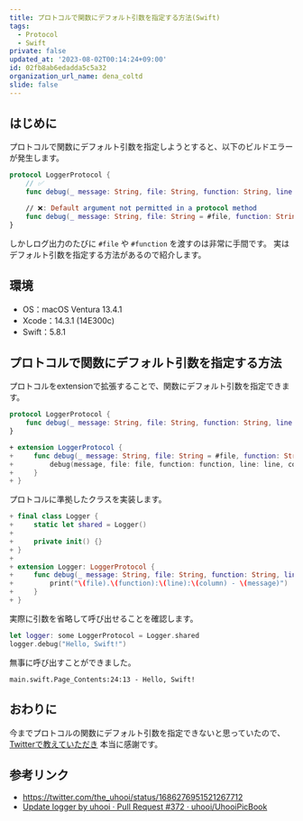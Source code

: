 ```yaml
---
title: プロトコルで関数にデフォルト引数を指定する方法(Swift)
tags:
  - Protocol
  - Swift
private: false
updated_at: '2023-08-02T00:14:24+09:00'
id: 02fb8ab6edadda5c5a32
organization_url_name: dena_coltd
slide: false
---
```

## はじめに

プロトコルで関数にデフォルト引数を指定しようとすると、以下のビルドエラーが発生します。

```swift:LoggerProtocol.swift
protocol LoggerProtocol {
    // ✅
    func debug(_ message: String, file: String, function: String, line: Int, column: Int)

    // ❌: Default argument not permitted in a protocol method
    func debug(_ message: String, file: String = #file, function: String = #function, line: Int = #line, column: Int = #column)
}
```

しかしログ出力のたびに `#file` や `#function` を渡すのは非常に手間です。
実はデフォルト引数を指定する方法があるので紹介します。

## 環境

- OS：macOS Ventura 13.4.1
- Xcode：14.3.1 (14E300c)
- Swift：5.8.1

## プロトコルで関数にデフォルト引数を指定する方法

プロトコルをextensionで拡張することで、関数にデフォルト引数を指定できます。

```diff_swift:LoggerProtocol.swift
protocol LoggerProtocol {
    func debug(_ message: String, file: String, function: String, line: Int, column: Int)
}

+ extension LoggerProtocol {
+     func debug(_ message: String, file: String = #file, function: String = #function, line: Int = #line, column: Int = #column) {
+         debug(message, file: file, function: function, line: line, column: column)
+     } 
+ }
```

プロトコルに準拠したクラスを実装します。

```diff_swift:Logger.swift
+ final class Logger {
+     static let shared = Logger()
+ 
+     private init() {}
+ }
+ 
+ extension Logger: LoggerProtocol {
+     func debug(_ message: String, file: String, function: String, line: Int, column: Int) {
+         print("\(file).\(function):\(line):\(column) - \(message)")
+     }
+ }
```

実際に引数を省略して呼び出せることを確認します。

```swift
let logger: some LoggerProtocol = Logger.shared
logger.debug("Hello, Swift!")
```

無事に呼び出すことができました。

```
main.swift.Page_Contents:24:13 - Hello, Swift!
```

## おわりに

今までプロトコルの関数にデフォルト引数を指定できないと思っていたので、 [Twitterで教えていただき](https://twitter.com/omochimetaru/status/1686339551470768129) 本当に感謝です。

## 参考リンク

- https://twitter.com/the_uhooi/status/1686276951521267712
- [Update logger by uhooi · Pull Request #372 · uhooi/UhooiPicBook](https://github.com/uhooi/UhooiPicBook/pull/372)
